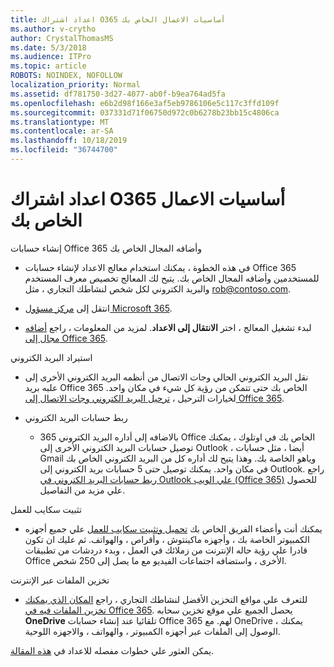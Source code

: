 ```yaml
---
title: اعداد اشتراك O365 أساسيات الاعمال الخاص بك
ms.author: v-crytho
author: CrystalThomasMS
ms.date: 5/3/2018
ms.audience: ITPro
ms.topic: article
ROBOTS: NOINDEX, NOFOLLOW
localization_priority: Normal
ms.assetid: df781750-3d27-4077-ab0f-b9ea764ad5fa
ms.openlocfilehash: e6b2d98f166e3af5eb9786106e5c117c3ffd109f
ms.sourcegitcommit: 037331d71f06750d972c0b6278b23bb15c4806ca
ms.translationtype: MT
ms.contentlocale: ar-SA
ms.lasthandoff: 10/18/2019
ms.locfileid: "36744700"
---
```

# <a name="setting-up-your-o365-business-essentials-subscription"></a>اعداد اشتراك O365 أساسيات الاعمال الخاص بك

إنشاء حسابات Office 365 وأضافه المجال الخاص بك
  
- في هذه الخطوة ، يمكنك استخدام معالج الاعداد لإنشاء حسابات Office 365 للمستخدمين وأضافه المجال الخاص بك. يتيح لك المعالج تخصيص معرف المستخدم والبريد الكتروني لكل شخص لنشاطك التجاري ، مثل [rob@contoso.com](mailto:rob@contoso.com).
    
- انتقل إلى [مركز مسؤول Microsoft 365](https://login.partner.microsoftonline.cn/).
    
- لبدء تشغيل المعالج ، اختر **الانتقال إلى الاعداد**. لمزيد من المعلومات ، راجع [أضافه مجال إلى Office 365](https://docs.microsoft.com/office365/admin/setup/add-domain).
    
استيراد البريد الكتروني
  
- نقل البريد الكتروني الحالي وجات الاتصال من أنظمه البريد الكتروني الأخرى إلى علبه بريد Office 365 الخاص بك حتى تتمكن من رؤية كل شيء في مكان واحد. لخيارات الترحيل ، [ترحيل البريد الكتروني وجات الاتصال إلى Office 365](https://docs.microsoft.com/office365/admin/setup/migrate-email-and-contacts-admin).
    
- ربط حسابات البريد الكتروني
    
  - بالاضافه إلى أداره البريد الكتروني 365 Office الخاص بك في اوتلوك ، يمكنك توصيل حسابات البريد الكتروني الأخرى إلى Outlook ، أيضا ، مثل حسابات Gmail وياهو الخاصة بك. وهذا يتيح لك أداره كل من البريد الكتروني الخاص بك في مكان واحد. يمكنك توصيل حتى 5 حسابات بريد الكتروني إلى Outlook. راجع [ربط حسابات البريد الكتروني في Outlook علي الويب (Office 365)](https://support.office.com/Article/Connect-email-accounts-in-Outlook-on-the-web-Office-365-d7012ff0-924f-4f78-8aca-c3912d886c4d) للحصول علي مزيد من التفاصيل. 
    
تثبيت سكايب للعمل
  
- يمكنك أنت وأعضاء الفريق الخاص بك [تحميل وتثبيت سكايب للعمل](https://support.office.com/Article/download-and-install-Skype-for-Business-8a0d4da8-9d58-44f9-9759-5c8f340cb3fb) علي جميع أجهزه الكمبيوتر الخاصة بك ، وأجهزه ماكينتوش ، وأقراص ، والهواتف. ثم عليك ان تكون قادرا علي رؤية حاله الإنترنت من زملائك في العمل ، وبدء دردشات من تطبيقات Office الأخرى ، واستضافه اجتماعات الفيديو مع ما يصل إلى 250 شخص. 
    
تخزين الملفات عبر الإنترنت
  
- للتعرف علي مواقع التخزين الأفضل لنشاطك التجاري ، راجع [المكان الذي يمكنك تخزين الملفات فيه في Office 365](https://support.office.com/article/c7c20284-bc94-47f4-9728-d28e9daf0790.aspx). يحصل الجميع علي موقع تخزين سحابه **OneDrive** تلقائيا عند إنشاء حسابات Office 365 لهم. مع OneDrive ، يمكنك الوصول إلى الملفات عبر أجهزه الكمبيوتر ، والهواتف ، والاجهزه اللوحية. 
    
يمكن العثور علي خطوات مفصله للاعداد في [هذه المقالة](https://docs.microsoft.com/office365/admin/setup/setup).
  


